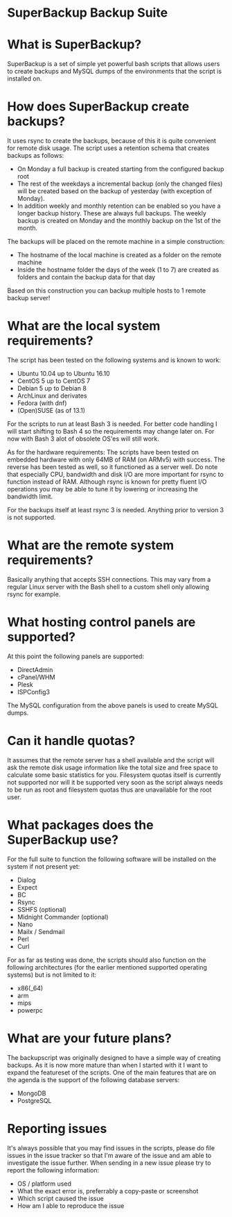 # SuperBackup Backup Suite

# What is SuperBackup?
SuperBackup is a set of simple yet powerful bash scripts that allows users to
create backups and MySQL dumps of the environments that the script is installed
on.

# How does SuperBackup create backups?
It uses rsync to create the backups, because of this it is quite convenient for
remote disk usage. The script uses a retention schema that creates backups as
follows:

* On Monday a full backup is created starting from the configured backup root
* The rest of the weekdays a incremental backup (only the changed files) will
be created based on the backup of yesterday (with exception of Monday).
* In addition weekly and monthly retention can be enabled so you have a longer
backup history. These are always full backups. The weekly backup is created on
Monday and the monthly backup on the 1st of the month.

The backups will be placed on the remote machine in a simple construction:

* The hostname of the local machine is created as a folder on the remote machine
* Inside the hostname folder the days of the week (1 to 7) are created as folders
and contain the backup data for that day

Based on this construction you can backup multiple hosts to 1 remote backup
server!

# What are the local system requirements?
The script has been tested on the following systems and is known to work:

* Ubuntu 10.04 up to Ubuntu 16.10
* CentOS 5 up to CentOS 7
* Debian 5 up to Debian 8
* ArchLinux and derivates
* Fedora (with dnf)
* (Open)SUSE (as of 13.1)

For the scripts to run at least Bash 3 is needed. For better code handling I
will start shifting to Bash 4 so the requirements may change later on. For now
with Bash 3 alot of obsolete OS'es will still work.

As for the hardware requirements: The scripts have been tested on embedded
hardware with only 64MB of RAM (on ARMv5) with success. The reverse has been tested as
well, so it functioned as a server well. Do note that especially CPU, bandwidth
and disk I/O are more important for rsync to function instead of RAM. Although
rsync is known for pretty fluent I/O operations you may be able to tune it
by lowering or increasing the bandwidth limit.

For the backups itself at least rsync 3 is needed. Anything prior to version
3 is not supported.

# What are the remote system requirements?
Basically anything that accepts SSH connections. This may vary from a regular
Linux server with the Bash shell to a custom shell only allowing rsync for
example.

# What hosting control panels are supported?
At this point the following panels are supported:

* DirectAdmin
* cPanel/WHM
* Plesk
* ISPConfig3

The MySQL configuration from the above panels is used to create MySQL dumps.

# Can it handle quotas?
It assumes that the remote server has a shell available and the script will ask
the remote disk usage information like the total size and free space to calculate
some basic statistics for you. Filesystem quotas itself is currently not supported
nor will it be supported very soon as the script always needs to be run as root
and filesystem quotas thus are unavailable for the root user.

# What packages does the SuperBackup use?
For the full suite to function the following software will be installed on the
system if not present yet:

* Dialog
* Expect
* BC
* Rsync
* SSHFS (optional)
* Midnight Commander (optional)
* Nano
* Mailx / Sendmail
* Perl
* Curl

For as far as testing was done, the scripts should also function on the
following architectures (for the earlier mentioned supported operating systems)
but is not limited to it:

* x86(_64)
* arm
* mips
* powerpc

# What are your future plans?
The backupscript was originally designed to have a simple way of creating
backups. As it is now more mature than when I started with it I want to
expand the featureset of the scripts. One of the main features that are
on the agenda is the support of the following database servers:

* MongoDB
* PostgreSQL

# Reporting issues
It's always possible that you may find issues in the scripts, please
do file issues in the issue tracker so that I'm aware of the issue
and am able to investigate the issue further. When sending in a new
issue please try to report the following information:

* OS / platform used
* What the exact error is, preferrably a copy-paste or screenshot
* Which script caused the issue
* How am I able to reproduce the issue